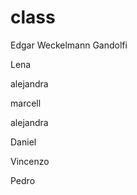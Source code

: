 # class

Edgar Weckelmann Gandolfi

Lena 

alejandra

marcell

alejandra

Daniel

Vincenzo

Pedro




